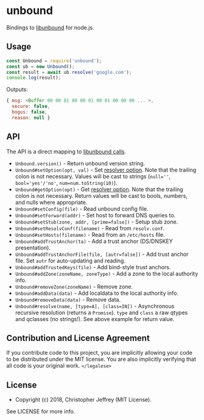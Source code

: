 # unbound

Bindings to [libunbound] for node.js.

## Usage

``` js
const Unbound = require('unbound');
const ub = new Unbound();
const result = await ub.resolve('google.com');
console.log(result);
```

Outputs:

``` js
{ msg: <Buffer 00 00 81 80 00 01 00 01 00 00 00 ... >,
  secure: false,
  bogus: false,
  reason: null }
```

## API

The API is a direct mapping to [libunbound calls][header].

- `Unbound.version()` - Return unbound version string.
- `Unbound#setOption(opt, val)` - Set [resolver option][conf]. Note that the
  trailing colon is not necessary. Values will be cast to strings (`null=''`,
  `bool='yes'/'no'`, `num=num.toString(10)`).
- `Unbound#getOption(opt)` - Get [resolver option][conf]. Note that the
  trailing colon is not necessary. Return values will be cast to bools,
  numbers, and nulls where appropriate.
- `Unbound#setConfig(file)` - Read unbound config file.
- `Unbound#setForward(addr)` - Set host to forward DNS queries to.
- `Unbound#setStub(zone, addr, [prime=false])` - Setup stub zone.
- `Unbound#setResolvConf(filename)` - Read from `resolv.conf`.
- `Unbound#setHosts(filename)` - Read from an `/etc/hosts` file.
- `Unbound#addTrustAnchor(ta)` - Add a trust anchor (DS/DNSKEY presentation).
- `Unbound#addTrustAnchorFile(file, [autr=false])` - Add trust anchor file.
  Set `autr` for auto-updating and reading.
- `Unbound#addTrustedKeys(file)` - Add bind-style trust anchors.
- `Unbound#addZone(zoneName, zoneType)` - Add a zone to the local authority
  info.
- `Unbound#removeZone(zoneName)` - Remove zone.
- `Unbound#addData(data)` - Add localdata to the local authority info.
- `Unbound#removeData(data)` - Remove data.
- `Unbound#resolve(name, [type=A], [class=IN])` - Asynchronous recursive
  resolution (returns a `Promise`). `type` and `class` a raw qtypes and
  qclasses (no strings!). See above example for return value.

## Contribution and License Agreement

If you contribute code to this project, you are implicitly allowing your code
to be distributed under the MIT license. You are also implicitly verifying that
all code is your original work. `</legalese>`

## License

- Copyright (c) 2018, Christopher Jeffrey (MIT License).

See LICENSE for more info.

[libunbound]: https://www.unbound.net/
[header]: https://github.com/NLnetLabs/unbound/blob/master/libunbound/unbound.h
[conf]: https://www.unbound.net/documentation/unbound.conf.html
